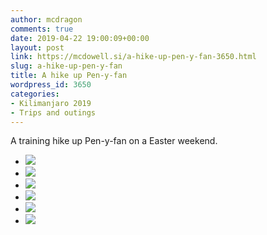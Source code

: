 ```yaml
---
author: mcdragon
comments: true
date: 2019-04-22 19:00:09+00:00
layout: post
link: https://mcdowell.si/a-hike-up-pen-y-fan-3650.html
slug: a-hike-up-pen-y-fan
title: A hike up Pen-y-fan
wordpress_id: 3650
categories:
- Kilimanjaro 2019
- Trips and outings
---
```





A training hike up Pen-y-fan on a Easter weekend.







  * [![](https://img.mcdowell.si/2019/05/2019-04-22-10.50.20-1024x576.jpg)](https://mcdowell.si/?attachment_id=3651)
  * [![](https://img.mcdowell.si/2019/05/2019-04-22-11.06.28-1024x576.jpg)](https://mcdowell.si/?attachment_id=3653)
  * [![](https://img.mcdowell.si/2019/05/2019-04-22-11.53.39-1024x576.jpg)](https://mcdowell.si/?attachment_id=3654)
  * [![](https://img.mcdowell.si/2019/05/2019-04-22-11.58.35-1-1024x576.jpg)](https://mcdowell.si/?attachment_id=3656)
  * [![](https://img.mcdowell.si/2019/05/2019-04-22-12.32.12-1024x577.jpg)](https://mcdowell.si/?attachment_id=3657)
  * [![](https://img.mcdowell.si/2019/05/2019-04-22-12.51.31-1024x576.jpg)](https://mcdowell.si/?attachment_id=3659)






